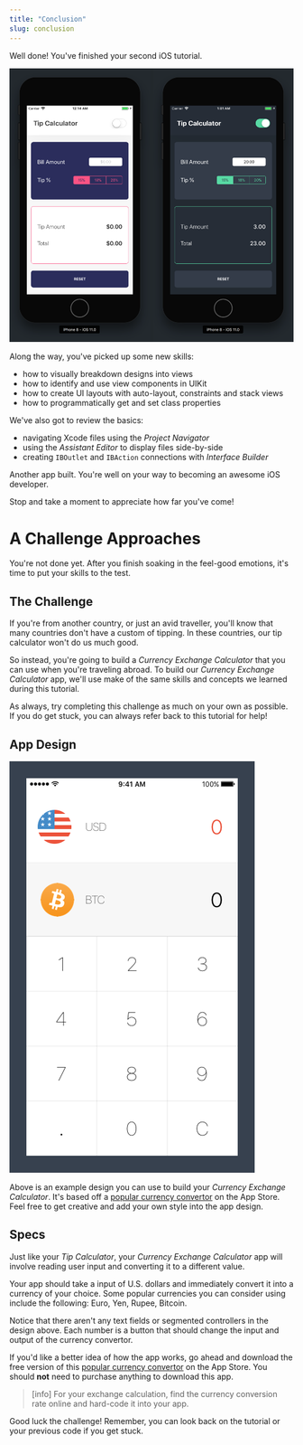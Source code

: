 ```yaml
---
title: "Conclusion"
slug: conclusion
---
```


Well done! You've finished your second iOS tutorial.

![Finished App](assets/finished_app.png)

Along the way, you've picked up some new skills:

- how to visually breakdown designs into views
- how to identify and use view components in UIKit
- how to create UI layouts with auto-layout, constraints and stack views
- how to programmatically get and set class properties

We've also got to review the basics:

- navigating Xcode files using the _Project Navigator_
- using the _Assistant Editor_ to display files side-by-side
- creating `IBOutlet` and `IBAction` connections with _Interface Builder_

Another app built. You're well on your way to becoming an awesome iOS developer.

Stop and take a moment to appreciate how far you've come!

# A Challenge Approaches

You're not done yet. After you finish soaking in the feel-good emotions, it's time to put your skills to the test.

## The Challenge

If you're from another country, or just an avid traveller, you'll know that many countries don't have a custom of tipping. In these countries, our tip calculator won't do us much good.

So instead, you're going to build a _Currency Exchange Calculator_ that you can use when you're traveling abroad. To build our _Currency Exchange Calculator_ app, we'll use make of the same skills and concepts we learned during this tutorial.

As always, try completing this challenge as much on your own as possible. If you do get stuck, you can always refer back to this tutorial for help!

## App Design

![Currency Exchange Design](assets/currency_xc_design.png)

Above is an example design you can use to build your _Currency Exchange Calculator_. It's based off a [popular currency convertor](https://itunes.apple.com/us/app/currency-converter/id628148586?mt=8) on the App Store. Feel free to get creative and add your own style into the app design.

## Specs

Just like your _Tip Calculator_, your _Currency Exchange Calculator_ app will involve reading user input and converting it to a different value.

Your app should take a input of U.S. dollars and immediately convert it into a currency of your choice. Some popular currencies you can consider using include the following: Euro, Yen, Rupee, Bitcoin.

Notice that there aren't any text fields or segmented controllers in the design above. Each number is a button that should change the input and output of the currency convertor.

If you'd like a better idea of how the app works, go ahead and download the free version of this [popular currency convertor](https://itunes.apple.com/us/app/currency-converter/id628148586?mt=8) on the App Store. You should **not** need to purchase anything to download this app.

> [info]
For your exchange calculation, find the currency conversion rate online and hard-code it into your app.

Good luck the challenge! Remember, you can look back on the tutorial or your previous code if you get stuck.
